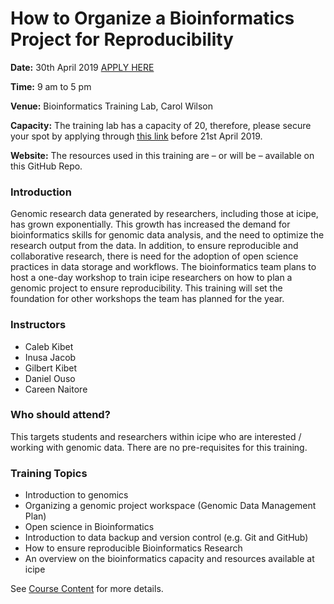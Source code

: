 # How to Organize a Bioinformatics Project for Reproducibility

**Date:** 30th April 2019 [APPLY HERE](https://redcap.icipe.org/surveys/?s=3MANLDN8KD)

**Time:** 9 am to 5 pm

**Venue:** Bioinformatics Training Lab, Carol Wilson

**Capacity:** The training lab has a capacity of 20, therefore, please secure your spot by applying through [this link](https://redcap.icipe.org/surveys/?s=3MANLDN8KD) before 21st April 2019. 

**Website:** The resources used in this training are – or will be – available on this GitHub Repo.

### Introduction
Genomic research data generated by researchers, including those at icipe, has grown exponentially. This growth has increased the demand for bioinformatics skills for genomic data analysis, and the need to optimize the research output from the data. In addition, to ensure reproducible and collaborative research, there is need for the adoption of open science practices in data storage and workflows. The bioinformatics team plans to host a one-day workshop to train icipe researchers on how to plan a genomic project to ensure reproducibility. This training will set the foundation for other workshops the team has planned for the year.


### Instructors
- Caleb Kibet
- Inusa Jacob
- Gilbert Kibet
- Daniel Ouso
- Careen Naitore

### Who should attend?

This targets students and researchers within icipe who are interested / working with genomic data. There are no pre-requisites for this training. 

### Training Topics
- Introduction to genomics
- Organizing a genomic project workspace (Genomic Data Management Plan)
- Open science in Bioinformatics
- Introduction to data backup and version control (e.g. Git and GitHub)
- How to ensure reproducible Bioinformatics Research
- An overview on the bioinformatics capacity and resources available at icipe

See [Course Content](CourseContent.md) for more details. 
